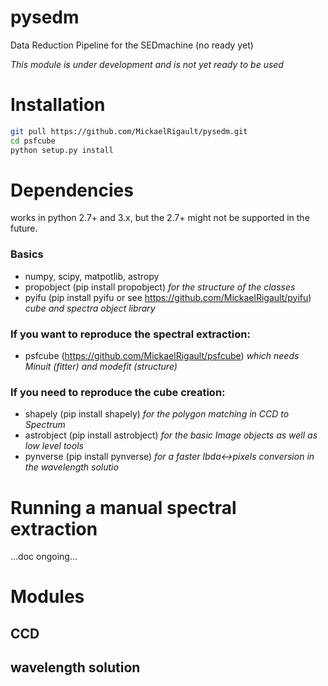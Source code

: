 # pysedm
Data Reduction Pipeline for the SEDmachine (no ready yet)

*This module is under development and is not yet ready to be used*

# Installation

```bash
git pull https://github.com/MickaelRigault/pysedm.git
cd psfcube
python setup.py install
```


# Dependencies

works in python 2.7+ and 3.x, but the 2.7+ might not be supported in the future. 

### Basics

- numpy, scipy, matpotlib, astropy
- propobject (pip install propobject) _for the structure of the classes_
- pyifu (pip install pyifu or see https://github.com/MickaelRigault/pyifu) _cube and spectra object library_

### If you want to reproduce the spectral extraction:

- psfcube (https://github.com/MickaelRigault/psfcube) _which needs Minuit (fitter) and modefit (structure)_

### If you need to reproduce the cube creation:

- shapely (pip install shapely) _for the polygon matching in CCD to Spectrum_  
- astrobject (pip install astrobject) _for the basic Image objects as well as low level tools_
- pynverse (pip install pynverse) _for a faster lbda<->pixels conversion in the wavelength solutio_

# Running a manual spectral extraction

...doc ongoing...

# Modules

## CCD

## wavelength solution
